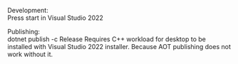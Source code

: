 Development:  
Press start in Visual Studio 2022

Publishing:  
dotnet publish -c Release
Requires C++ workload for desktop to be installed with Visual Studio 2022 installer. Because AOT publishing does not work without it.
